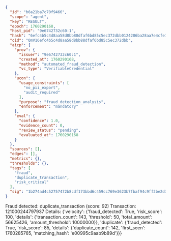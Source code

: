 ```json
{
  "id": "b6a21ba7c70f9466",
  "scope": "agent",
  "key": "RESULT",
  "epoch": 1760290168,
  "host_pid": "9e6742732c60:1",
  "hash": "6efc4b5c4d8aa58d8bb88dfaf6bd85c5ec372dbb0124286ba28aa7e4cfe1f120",
  "cid": "QmV16efc4b5c4d8aa58d8bb88dfaf6bd85c5ec372dbb",
  "aicp": {
    "prov": {
      "issuer": "9e6742732c60:1",
      "created_at": 1760290168,
      "method": "automated_fraud_detection",
      "vc_type": "VerifiableCredential"
    },
    "ucon": {
      "usage_constraints": [
        "no_pii_export",
        "audit_required"
      ],
      "purpose": "fraud_detection_analysis",
      "enforcement": "mandatory"
    },
    "eval": {
      "confidence": 1.0,
      "evidence_count": 0,
      "review_status": "pending",
      "evaluated_at": 1760290168
    }
  },
  "sources": [],
  "edges": [],
  "metrics": {},
  "thresholds": {},
  "tags": [
    "fraud",
    "duplicate_transaction",
    "risk_critical"
  ],
  "sig": "1b274ad4c52757472b8cdf173bbd6c459cc769e3623b7fbaf94c9ff2be2d3b43"
}
```

Fraud detected: duplicate_transaction (score: 92)
Transaction: 121000244797937
Details: {'velocity': {'fraud_detected': True, 'risk_score': 100, 'details': {'transaction_count': 143, 'threshold': 50, 'total_amount': 56625426, 'amount_threshold': 10000000}}, 'duplicate': {'fraud_detected': True, 'risk_score': 85, 'details': {'duplicate_count': 142, 'first_seen': 1760285765, 'matching_hash': 'e00995c9aab9b89d'}}}